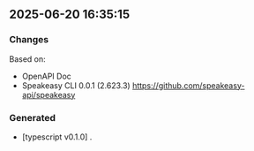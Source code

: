 

## 2025-06-20 16:35:15
### Changes
Based on:
- OpenAPI Doc  
- Speakeasy CLI 0.0.1 (2.623.3) https://github.com/speakeasy-api/speakeasy
### Generated
- [typescript v0.1.0] .